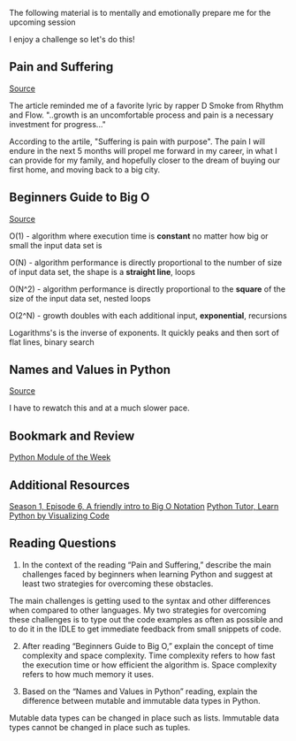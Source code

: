 The following material is to mentally and emotionally prepare me for the upcoming session

I enjoy a challenge so let's do this!

## Pain and Suffering
[Source](https://codefellows.github.io/code-401-python-guide/curriculum/class-01/notes/pain_suffering)

The article reminded me of a favorite lyric by rapper D Smoke from Rhythm and Flow. 
"..growth is an uncomfortable process and pain is a necessary investment for progress..."

According to the artile, "Suffering is pain with purpose". The pain I will endure in the next 5 months will propel me forward in my career, in what I can provide for my family, and hopefully closer to the dream of buying our first home, and moving back to a big city.

## Beginners Guide to Big O
[Source](https://robbell.io/2009/06/a-beginners-guide-to-big-o-notation)

O(1) - algorithm where execution time is **constant** no matter how big or small the input data set is

O(N) - algorithm performance is directly proportional to the number of size of input data set, the shape is a **straight line**, loops

O(N^2) - algorithm performance is directly proportional to the **square** of the size of the input data set, nested loops

O(2^N) - growth doubles with each additional input, **exponential**, recursions

Logarithms's is the inverse of exponents. It quickly peaks and then sort of flat lines, binary search

## Names and Values in Python
[Source](https://www.youtube.com/watch?v=_AEJHKGk9ns)

I have to rewatch this and at a much slower pace. 

## Bookmark and Review
[Python Module of the Week](https://pymotw.com/3/index.html)

## Additional Resources
[Season 1, Episode 6, A friendly intro to Big O Notation](https://www.codenewbie.org/basecs/8)
[Python Tutor, Learn Python by Visualizing Code](pythontutor.com)

## Reading Questions

1. In the context of the reading “Pain and Suffering,” describe the main challenges faced by beginners when learning Python and suggest at least two strategies for overcoming these obstacles.

The main challenges is getting used to the syntax and other differences when compared to other languages. My two strategies for overcoming these challenges is to type out the code examples as often as possible and to do it in the IDLE to get immediate feedback from small snippets of code. 

2. After reading “Beginners Guide to Big O,” explain the concept of time complexity and space complexity. Time complexity refers to how fast the execution time or how efficient the algorithm is. Space complexity refers to how much memory it uses.

3. Based on the “Names and Values in Python” reading, explain the difference between mutable and immutable data types in Python. 

Mutable data types can be changed in place such as lists. Immutable data types cannot be changed in place such as tuples. 